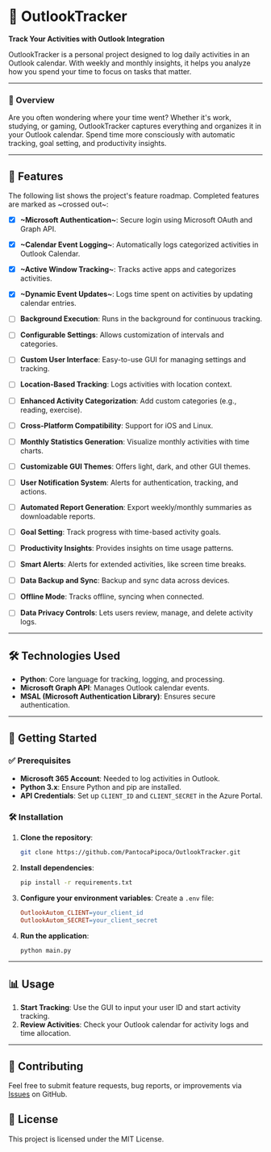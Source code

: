 # 📅 OutlookTracker

**Track Your Activities with Outlook Integration**

OutlookTracker is a personal project designed to log daily activities in an Outlook calendar. With weekly and monthly insights, it helps you analyze how you spend your time to focus on tasks that matter.

---

### 📝 Overview
Are you often wondering where your time went? Whether it's work, studying, or gaming, OutlookTracker captures everything and organizes it in your Outlook calendar. Spend time more consciously with automatic tracking, goal setting, and productivity insights.

---

## 🚀 Features
The following list shows the project's feature roadmap. Completed features are marked as ~crossed out~:

- [x] **~Microsoft Authentication~**: Secure login using Microsoft OAuth and Graph API.
- [x] **~Calendar Event Logging~**: Automatically logs categorized activities in Outlook Calendar.
- [x] **~Active Window Tracking~**: Tracks active apps and categorizes activities.
- [x] **~Dynamic Event Updates~**: Logs time spent on activities by updating calendar entries.
- [ ] **Background Execution**: Runs in the background for continuous tracking.
- [ ] **Configurable Settings**: Allows customization of intervals and categories.
- [ ] **Custom User Interface**: Easy-to-use GUI for managing settings and tracking.
- [ ] **Location-Based Tracking**: Logs activities with location context.
- [ ] **Enhanced Activity Categorization**: Add custom categories (e.g., reading, exercise).
- [ ] **Cross-Platform Compatibility**: Support for iOS and Linux.
- [ ] **Monthly Statistics Generation**: Visualize monthly activities with time charts.
- [ ] **Customizable GUI Themes**: Offers light, dark, and other GUI themes.

- [ ] **User Notification System**: Alerts for authentication, tracking, and actions.
- [ ] **Automated Report Generation**: Export weekly/monthly summaries as downloadable reports.
- [ ] **Goal Setting**: Track progress with time-based activity goals.
- [ ] **Productivity Insights**: Provides insights on time usage patterns.
- [ ] **Smart Alerts**: Alerts for extended activities, like screen time breaks.
- [ ] **Data Backup and Sync**: Backup and sync data across devices.
- [ ] **Offline Mode**: Tracks offline, syncing when connected.
- [ ] **Data Privacy Controls**: Lets users review, manage, and delete activity logs.

---

## 🛠️ Technologies Used
- **Python**: Core language for tracking, logging, and processing.
- **Microsoft Graph API**: Manages Outlook calendar events.
- **MSAL (Microsoft Authentication Library)**: Ensures secure authentication.

---

## 🎉 Getting Started

### ✅ Prerequisites
- **Microsoft 365 Account**: Needed to log activities in Outlook.
- **Python 3.x**: Ensure Python and pip are installed.
- **API Credentials**: Set up `CLIENT_ID` and `CLIENT_SECRET` in the Azure Portal.

### 🛠️ Installation

1. **Clone the repository**:
    ```bash
    git clone https://github.com/PantocaPipoca/OutlookTracker.git
    ```

2. **Install dependencies**:
    ```bash
    pip install -r requirements.txt
    ```

3. **Configure your environment variables**:
    Create a `.env` file:
    ```makefile
    OutlookAutom_CLIENT=your_client_id
    OutlookAutom_SECRET=your_client_secret
    ```

4. **Run the application**:
    ```bash
    python main.py
    ```

---

## 📊 Usage

1. **Start Tracking**: Use the GUI to input your user ID and start activity tracking.
2. **Review Activities**: Check your Outlook calendar for activity logs and time allocation.

---

## 🧩 Contributing
Feel free to submit feature requests, bug reports, or improvements via [Issues](https://github.com/PantocaPipoca/OutlookTracker/issues) on GitHub.

## 📜 License
This project is licensed under the MIT License.